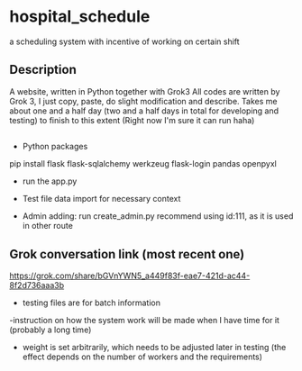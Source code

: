 # hospital_schedule
a scheduling system with incentive of working on certain shift

## Description
A website, written in Python together with Grok3
All codes are written by Grok 3, I just copy, paste, do slight modification and describe.
Takes me about one and a half day (two and a half days in total for developing and testing) to finish to this extent (Right now I'm sure it can run haha)
## 
- Python packages

pip install flask flask-sqlalchemy werkzeug flask-login pandas openpyxl

- run the app.py

- Test file
  data import for necessary context
  
- Admin adding: run create_admin.py
  recommend using id:111, as it is used in other route

## Grok conversation link (most recent one)
https://grok.com/share/bGVnYWN5_a449f83f-eae7-421d-ac44-8f2d736aaa3b

- testing files are for batch information

-instruction on how the system work will be made when I have time for it (probably a long time)

- weight is set arbitrarily, which needs to be adjusted later in testing (the effect depends on the number of workers and the requirements)
